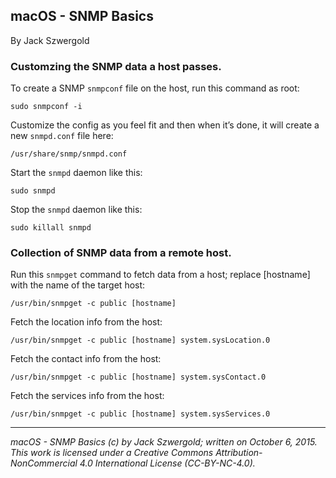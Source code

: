 ## macOS - SNMP Basics

By Jack Szwergold

### Customzing the SNMP data a host passes.

To create a SNMP `snmpconf` file on the host, run this command as root:

	sudo snmpconf -i

Customize the config as you feel fit and then when it’s done, it will create a new `snmpd.conf` file here:

    /usr/share/snmp/snmpd.conf

Start the `snmpd` daemon like this:

    sudo snmpd

Stop the `snmpd` daemon like this:

    sudo killall snmpd

### Collection of SNMP data from a remote host.

Run this `snmpget` command to fetch data from a host; replace [hostname] with the name of the target host:

    /usr/bin/snmpget -c public [hostname]

Fetch the location info from the host:

    /usr/bin/snmpget -c public [hostname] system.sysLocation.0

Fetch the contact info from the host:

	/usr/bin/snmpget -c public [hostname] system.sysContact.0

Fetch the services info from the host:

	/usr/bin/snmpget -c public [hostname] system.sysServices.0

***

*macOS - SNMP Basics (c) by Jack Szwergold; written on October 6, 2015. This work is licensed under a Creative Commons Attribution-NonCommercial 4.0 International License (CC-BY-NC-4.0).*